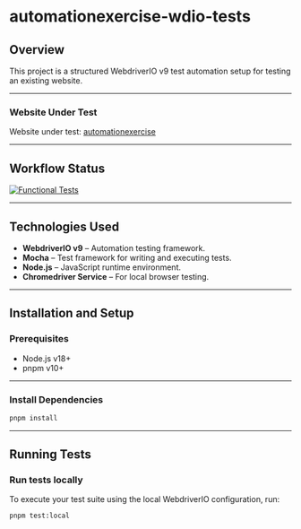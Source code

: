 # automationexercise-wdio-tests

## Overview
This project is a structured WebdriverIO v9 test automation setup for testing an existing website.  

---

### Website Under Test
Website under test: [automationexercise](https://www.automationexercise.com/)

---

## Workflow Status
[![Functional Tests](https://github.com/gregoryAndrikopoulos/automationexercise-wdio-tests/actions/workflows/e2e_test.yml/badge.svg)](https://github.com/gregoryAndrikopoulos/automationexercise-wdio-tests/actions/workflows/e2e_test.yml)

---

## Technologies Used
- **WebdriverIO v9** – Automation testing framework.
- **Mocha** – Test framework for writing and executing tests.
- **Node.js** – JavaScript runtime environment.
- **Chromedriver Service** – For local browser testing.

---

## Installation and Setup

### Prerequisites
- Node.js v18+
- pnpm v10+

---

### Install Dependencies
```bash 
pnpm install
```

---

## Running Tests

### Run tests locally
To execute your test suite using the local WebdriverIO configuration, run:

```bash
pnpm test:local
```